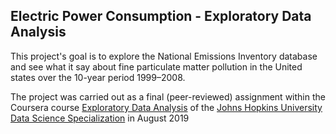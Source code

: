 ## Electric Power Consumption - Exploratory Data Analysis

This project's goal is to explore the National Emissions Inventory database and see what it say about fine
particulate matter pollution in the United states over the 10-year period 1999–2008.

The project was carried out as a final (peer-reviewed) assignment  within the Coursera course 
[Exploratory Data Analysis](http://www.coursera.org/learn/exploratory-data-analysis/) of the 
[Johns Hopkins University Data Science Specialization](http://www.coursera.org/specializations/jhu-data-science) in August 2019
